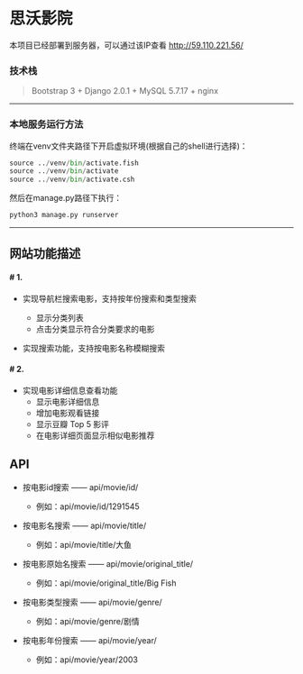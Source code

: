 # 思沃影院 #

本项目已经部署到服务器，可以通过该IP查看
http://59.110.221.56/

### 技术栈 ###
> Bootstrap 3 + Django 2.0.1 + MySQL 5.7.17 + nginx


---
### 本地服务运行方法 ###
终端在venv文件夹路径下开启虚拟环境(根据自己的shell进行选择)：

```python
source ../venv/bin/activate.fish
source ../venv/bin/activate
source ../venv/bin/activate.csh
```

然后在manage.py路径下执行：
```python
python3 manage.py runserver
```

---

## 网站功能描述


#### # 1.
- 实现导航栏搜索电影，支持按年份搜索和类型搜索
    - 显示分类列表
    - 点击分类显示符合分类要求的电影

- 实现搜索功能，支持按电影名称模糊搜索

#### # 2.
- 实现电影详细信息查看功能
    - 显示电影详细信息
    - 增加电影观看链接
    - 显示豆瓣 Top 5 影评
    - 在电影详细页面显示相似电影推荐

## API

- 按电影id搜索 —— api/movie/id/
    - 例如：api/movie/id/1291545

- 按电影名搜索 —— api/movie/title/
    - 例如：api/movie/title/大鱼

- 按电影原始名搜索 —— api/movie/original_title/
    - 例如：api/movie/original_title/Big Fish

- 按电影类型搜索 —— api/movie/genre/
    - 例如：api/movie/genre/剧情

- 按电影年份搜索 —— api/movie/year/
    - 例如：api/movie/year/2003






















